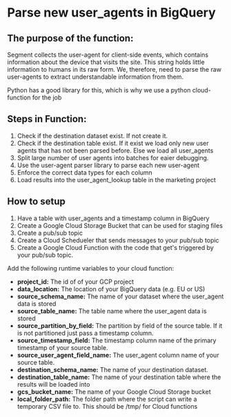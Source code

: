 # Parse new user_agents in BigQuery 

## The purpose of the function:
Segment collects the user-agent for client-side events, which contains information about the device that visits the site. This string holds little information to humans in its raw form. 
We, therefore, need to parse the raw user-agents to extract understandable information from them. 

Python has a good library for this, which is why we use a python cloud-function for the job

## Steps in Function:

1. Check if the destination dataset exist. If not create it.
2. Check if the destination table exist. If it exist we load only new user agents that has not been parsed before. Else we load all user_agents
3. Split large number of user agents into batches for eaier debugging.
2. Use the user-agent parser library to parse each new user-agent
3. Enforce the correct data types for each column
4. Load results into the user_agent_lookup table in the marketing project


## How to setup

1. Have a table with user_agents and a timestamp column in BigQuery
2. Create a Google Cloud Storage Bucket that can be used for staging files
3. Create a pub/sub topic 
4. Create a Cloud Schedueler that sends messages to your pub/sub topic
5. Create a Google Cloud Function with the code that get's triggered by your pub/sub topic. 

Add the following runtime variables to your cloud function: 

- **project_id:** The id of of your GCP project
- **data_location:** The location of your BigQuery data (e.g. EU or US)
- **source_schema_name:** The name of your dataset where the user_agent data is stored
- **source_table_name:** The table name  where the user_agent data is stored
- **source_partition_by_field:** The partition by field of the source table. If it is not partitioned just pass a timestamp column.
- **source_timestamp_field:** The timestamp column name of the primary timestamp of your source table. 
- **source_user_agent_field_name:** The user_agent column name of your source table.
- **destination_schema_name:** The name of your destination dataset.
- **destination_table_name:** The name of your destination table where the results will be loaded into
- **gcs_bucket_name:** The name of your Google Cloud Storage bucket
- **local_folder_path:** The folder path where the script can write a temporary CSV file to. This should be /tmp/ for Cloud functions
